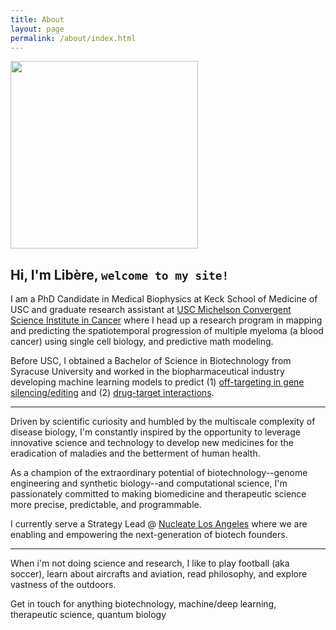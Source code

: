 ```yaml
---
title: About
layout: page
permalink: /about/index.html
---
```

<img src="{{ site.url }}/{{ site.picture }}" style="width:300px;" />

## Hi, I'm Libère, `welcome to my site!`

I am a PhD Candidate in Medical Biophysics at Keck School of Medicine of USC and graduate research assistant at [USC Michelson Convergent Science Institute in Cancer](https://kuhn.usc.edu/) where I head up a research program in mapping and predicting the spatiotemporal progression of multiple myeloma (a blood cancer) using single cell biology, and predictive math modeling.

Before USC, I obtained a Bachelor of Science in Biotechnology from Syracuse University and worked in the biopharmaceutical industry developing machine learning models to predict (1) [off-targeting in gene silencing/editing](https://en.calameo.com/read/0041626681a7296f0e0a8) and (2) [drug-target interactions](https://www.ncbi.nlm.nih.gov/pmc/articles/PMC5166585/).

---

Driven by scientific curiosity and humbled by the multiscale complexity of disease biology, I'm constantly inspired by the opportunity to leverage innovative science and technology to develop new medicines for the eradication of maladies and the betterment of human health.

As a champion of the extraordinary potential of biotechnology--genome engineering and synthetic biology--and computational science, I'm passionately committed to making biomedicine and therapeutic science more precise, predictable, and programmable.

I currently serve a Strategy Lead @ [Nucleate Los Angeles](https://www.nucleate.xyz/locations/los-angeles-ca/) where we are enabling and empowering the next-generation of biotech founders.

---

When i'm not doing science and research, I like to play football (aka soccer), learn about aircrafts and aviation, read philosophy, and explore vastness of the outdoors.

Get in touch for anything biotechnology, machine/deep learning, therapeutic science, quantum biology
